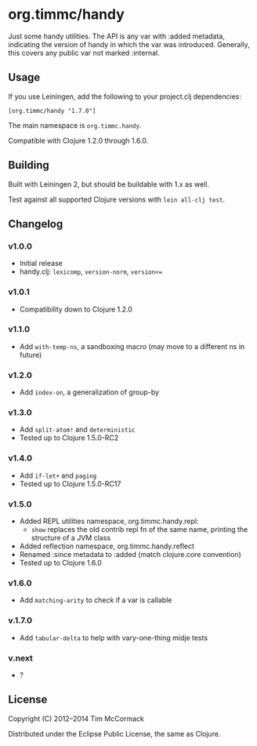 # org.timmc/handy

Just some handy utilities. The API is any var with :added metadata,
indicating the version of handy in which the var was introduced.
Generally, this covers any public var not marked :internal.

## Usage

If you use Leiningen, add the following to your project.clj dependencies:

`[org.timmc/handy "1.7.0"]`

The main namespace is `org.timmc.handy`.

Compatible with Clojure 1.2.0 through 1.6.0.

## Building

Built with Leiningen 2, but should be buildable with 1.x as well.

Test against all supported Clojure versions with `lein all-clj test`.

## Changelog

### v1.0.0
* Initial release
* handy.clj: `lexicomp`, `version-norm`, `version<=`

### v1.0.1
* Compatibility down to Clojure 1.2.0

### v1.1.0
* Add `with-temp-ns`, a sandboxing macro (may move to a different ns in future)

### v1.2.0
* Add `index-on`, a generalization of group-by

### v1.3.0
* Add `split-atom!` and `deterministic`
* Tested up to Clojure 1.5.0-RC2

### v1.4.0
* Add `if-let+` and `paging`
* Tested up to Clojure 1.5.0-RC17

### v1.5.0
* Added REPL utilities namespace, org.timmc.handy.repl:
    * `show` replaces the old contrib repl fn of the same name,
      printing the structure of a JVM class
* Added reflection namespace, org.timmc.handy.reflect
* Renamed :since metadata to :added (match clojure.core convention)
* Tested up to Clojure 1.6.0

### v1.6.0
* Add `matching-arity` to check if a var is callable

### v.1.7.0
* Add `tabular-delta` to help with vary-one-thing midje tests

### v.next
- ?

## License

Copyright (C) 2012–2014 Tim McCormack

Distributed under the Eclipse Public License, the same as Clojure.
